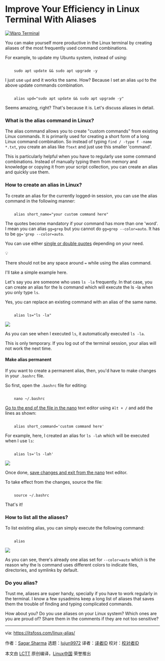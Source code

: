 [#]: subject: "Improve Your Efficiency in Linux Terminal With Aliases"
[#]: via: "https://itsfoss.com/linux-alias/"
[#]: author: "Sagar Sharma https://itsfoss.com/author/sagar/"
[#]: collector: "lujun9972/lctt-scripts-1705972010"
[#]: translator: " "
[#]: reviewer: " "
[#]: publisher: " "
[#]: url: " "

Improve Your Efficiency in Linux Terminal With Aliases
======

[![Warp Terminal][1]][2]

You can make yourself more productive in the Linux terminal by creating aliases of the most frequently used command combinations.

For example, to update my Ubuntu system, instead of using:

```

    sudo apt update && sudo apt upgrade -y

```

I just use `upd` and it works the same. How? Because I set an alias `upd` to the above update commands combination.

```

    alias upd="sudo apt update && sudo apt upgrade -y"

```

Seems amazing, right? That's because it is. Let's discuss aliases in detail.

### What is the alias command in Linux?

The alias command allows you to create "custom commands" from existing Linux commands. It is primarily used for creating a short form of a long Linux command combination. So instead of typing `find / -type f -name *.txt`, you create an alias like `ftext` and just use this smaller 'command'.

This is particularly helpful when you have to regularly use some command combinations. Instead of manually typing them from memory and knowledge or copying it from your script collection, you can create an alias and quickly use them.

### How to create an alias in Linux?

To create an alias for the currently logged-in session, you can use the alias command in the following manner:

```

    alias short_name="your custom command here"

```

The quotes become mandatory if your command has more than one 'word'. I mean you can alias `gg=grep` but you cannot do `gg=grep --color=auto`. It has to be `gg='grep --color=auto`.

You can use either [single or double quotes][3] depending on your need.

💡

There should not be any space around `=` while using the alias command.

I'll take a simple example here.

Let's say you are someone who uses `ls -la` frequently. In that case, you can create an alias for the ls command which will execute the ls -la when you only type `ls`.

Yes, you can replace an existing command with an alias of the same name.

```

    alias ls="ls -la"

```

![][4]

As you can see when I executed `ls`, it automatically executed `ls -la`.

This is only temporary. If you log out of the terminal session, your alias will not work the next time.

#### Make alias permanent

If you want to create a permanent alias, then, you'd have to make changes in your `.bashrc` file.

So first, open the `.bashrc` file for editing:

```

    nano ~/.bashrc

```

[Go to the end of the file in the nano][5] text editor using `Alt + /` and add the lines as shown:

```

    alias short_command='custom command here'

```

For example, here, I created an alias for `ls -lah` which will be executed when I use `ls`:

```

    alias ls='ls -lah'

```

![][6]

Once done, [save changes and exit from the nano][7] text editor.

To take effect from the changes, source the file:

```

    source ~/.bashrc

```

That's it!

### How to list all the aliases?

To list existing alias, you can simply execute the following command:

```

    alias

```

![][8]

As you can see, there's already one alias set for `--color=auto` which is the reason why the ls command uses different colors to indicate files, directories, and symlinks by default.

### Do you alias?

Trust me, aliases are super handy, specially if you have to work regularly in the terminal. I know a few sysadmins keep a long list of aliases that saves them the trouble of finding and typing complicated commands.

How about you? Do you use aliases on your Linux system? Which ones are you are proud of? Share them in the comments if they are not too sensitive?

--------------------------------------------------------------------------------

via: https://itsfoss.com/linux-alias/

作者：[Sagar Sharma][a]
选题：[lujun9972][b]
译者：[译者ID](https://github.com/译者ID)
校对：[校对者ID](https://github.com/校对者ID)

本文由 [LCTT](https://github.com/LCTT/TranslateProject) 原创编译，[Linux中国](https://linux.cn/) 荣誉推出

[a]: https://itsfoss.com/author/sagar/
[b]: https://github.com/lujun9972
[1]: https://itsfoss.com/assets/images/warp-terminal.webp
[2]: https://www.warp.dev?utm_source=its_foss&utm_medium=display&utm_campaign=linux_launch
[3]: https://linuxhandbook.com/quotes-in-bash/
[4]: https://itsfoss.com/content/images/2023/07/create-temporary-alias-for-the-ls-command.png
[5]: https://linuxhandbook.com/beginning-end-file-nano/
[6]: https://itsfoss.com/content/images/2023/07/create-Permanent-alias-for-the-ls-command-in-Linux.png
[7]: https://linuxhandbook.com/nano-save-exit/
[8]: https://itsfoss.com/content/images/2023/07/list-existing-alias-in-Linux.png
